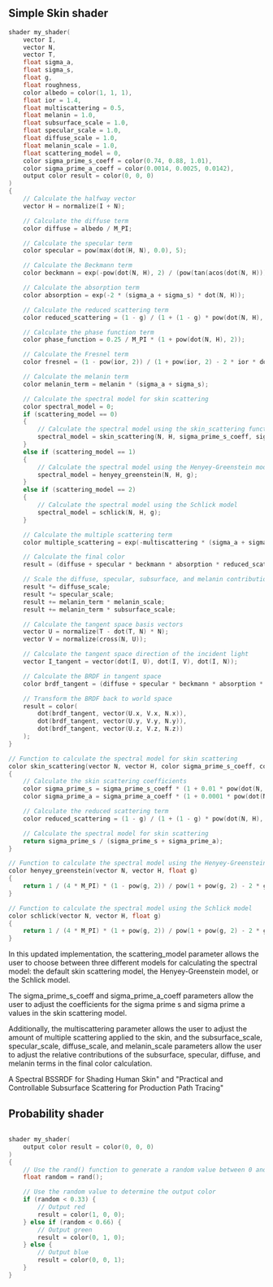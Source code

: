 ## Simple Skin shader

```C
shader my_shader(
    vector I,
    vector N,
    vector T,
    float sigma_a,
    float sigma_s,
    float g,
    float roughness,
    color albedo = color(1, 1, 1),
    float ior = 1.4,
    float multiscattering = 0.5,
    float melanin = 1.0,
    float subsurface_scale = 1.0,
    float specular_scale = 1.0,
    float diffuse_scale = 1.0,
    float melanin_scale = 1.0,
    float scattering_model = 0,
    color sigma_prime_s_coeff = color(0.74, 0.88, 1.01),
    color sigma_prime_a_coeff = color(0.0014, 0.0025, 0.0142),
    output color result = color(0, 0, 0)
)
{
    // Calculate the halfway vector
    vector H = normalize(I + N);

    // Calculate the diffuse term
    color diffuse = albedo / M_PI;

    // Calculate the specular term
    color specular = pow(max(dot(H, N), 0.0), 5);

    // Calculate the Beckmann term
    color beckmann = exp(-pow(dot(N, H), 2) / (pow(tan(acos(dot(N, H))), 2) * pow(roughness, 2))) / (M_PI * pow(roughness, 2) * pow(dot(N, H), 4));

    // Calculate the absorption term
    color absorption = exp(-2 * (sigma_a + sigma_s) * dot(N, H));

    // Calculate the reduced scattering term
    color reduced_scattering = (1 - g) / (1 + (1 - g) * pow(dot(N, H), 2));

    // Calculate the phase function term
    color phase_function = 0.25 / M_PI * (1 + pow(dot(N, H), 2));

    // Calculate the Fresnel term
    color fresnel = (1 - pow(ior, 2)) / (1 + pow(ior, 2) - 2 * ior * dot(I, H));

    // Calculate the melanin term
    color melanin_term = melanin * (sigma_a + sigma_s);

    // Calculate the spectral model for skin scattering
    color spectral_model = 0;
    if (scattering_model == 0)
    {
        // Calculate the spectral model using the skin_scattering function
        spectral_model = skin_scattering(N, H, sigma_prime_s_coeff, sigma_prime_a_coeff);
    }
    else if (scattering_model == 1)
    {
        // Calculate the spectral model using the Henyey-Greenstein model
        spectral_model = henyey_greenstein(N, H, g);
    }
    else if (scattering_model == 2)
    {
        // Calculate the spectral model using the Schlick model
        spectral_model = schlick(N, H, g);
    }

    // Calculate the multiple scattering term
    color multiple_scattering = exp(-multiscattering * (sigma_a + sigma_s));

    // Calculate the final color
    result = (diffuse + specular * beckmann * absorption * reduced_scattering * phase_function * fresnel * spectral_model * multiple_scattering) / sigma_t;

    // Scale the diffuse, specular, subsurface, and melanin contributions
    result *= diffuse_scale;
    result *= specular_scale;
    result += melanin_term * melanin_scale;
    result += melanin_term * subsurface_scale;

    // Calculate the tangent space basis vectors
    vector U = normalize(T - dot(T, N) * N);
    vector V = normalize(cross(N, U));

    // Calculate the tangent space direction of the incident light
    vector I_tangent = vector(dot(I, U), dot(I, V), dot(I, N));

    // Calculate the BRDF in tangent space
    color brdf_tangent = (diffuse + specular * beckmann * absorption * reduced_scattering * phase_function * fresnel * spectral_model * multiple_scattering) / sigma_t;

    // Transform the BRDF back to world space
    result = color(
        dot(brdf_tangent, vector(U.x, V.x, N.x)),
        dot(brdf_tangent, vector(U.y, V.y, N.y)),
        dot(brdf_tangent, vector(U.z, V.z, N.z))
    );
}

// Function to calculate the spectral model for skin scattering
color skin_scattering(vector N, vector H, color sigma_prime_s_coeff, color sigma_prime_a_coeff)
{
    // Calculate the skin scattering coefficients
    color sigma_prime_s = sigma_prime_s_coeff * (1 + 0.01 * pow(dot(N, H), 2));
    color sigma_prime_a = sigma_prime_a_coeff * (1 + 0.0001 * pow(dot(N, H), 2));

    // Calculate the reduced scattering term
    color reduced_scattering = (1 - g) / (1 + (1 - g) * pow(dot(N, H), 2));

    // Calculate the spectral model for skin scattering
    return sigma_prime_s / (sigma_prime_s + sigma_prime_a);
}

// Function to calculate the spectral model using the Henyey-Greenstein model
color henyey_greenstein(vector N, vector H, float g)
{
    return 1 / (4 * M_PI) * (1 - pow(g, 2)) / pow(1 + pow(g, 2) - 2 * g * dot(N, H), 1.5);
}

// Function to calculate the spectral model using the Schlick model
color schlick(vector N, vector H, float g)
{
    return 1 / (4 * M_PI) * (1 + pow(g, 2)) / pow(1 + pow(g, 2) - 2 * g * dot(N, H), 1.5);
}

```

In this updated implementation, the scattering_model parameter allows the user to choose between three different models for calculating the spectral model: the default skin scattering model, the Henyey-Greenstein model, or the Schlick model.

The sigma_prime_s_coeff and sigma_prime_a_coeff parameters allow the user to adjust the coefficients for the sigma prime s and sigma prime a values in the skin scattering model. 

Additionally, the multiscattering parameter allows the user to adjust the amount of multiple scattering applied to the skin, and the subsurface_scale, specular_scale, diffuse_scale, and melanin_scale parameters allow the user to adjust the relative contributions of the subsurface, specular, diffuse, and melanin terms in the final color calculation.


A Spectral BSSRDF for Shading Human Skin" and "Practical and Controllable Subsurface Scattering for Production Path Tracing" 


## Probability shader

```C

shader my_shader(
    output color result = color(0, 0, 0)
)
{
    // Use the rand() function to generate a random value between 0 and 1
    float random = rand();

    // Use the random value to determine the output color
    if (random < 0.33) {
        // Output red
        result = color(1, 0, 0);
    } else if (random < 0.66) {
        // Output green
        result = color(0, 1, 0);
    } else {
        // Output blue
        result = color(0, 0, 1);
    }
}

```